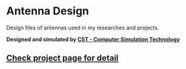 # Antenna Design
Design files of antennas used in my researches and projects.

**Designed and simulated by [CST - Computer Simulation Technology](https://www.cst.com/)**

## [Check project page for detail](https://zpeng.info/index.php/antenna-design/)
